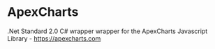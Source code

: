 # ApexCharts
.Net Standard 2.0 C# wrapper wrapper for the ApexCharts Javascript Library - https://apexcharts.com
